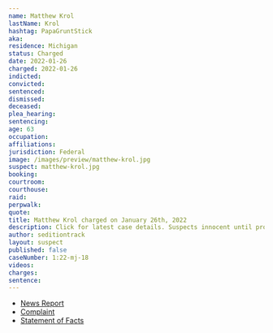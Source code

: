 ```yaml
---
name: Matthew Krol
lastName: Krol
hashtag: PapaGruntStick
aka:
residence: Michigan
status: Charged
date: 2022-01-26
charged: 2022-01-26
indicted:
convicted:
sentenced:
dismissed:
deceased:
plea_hearing:
sentencing:
age: 63
occupation:
affiliations:
jurisdiction: Federal
image: /images/preview/matthew-krol.jpg
suspect: matthew-krol.jpg
booking:
courtroom:
courthouse:
raid:
perpwalk:
quote:
title: Matthew Krol charged on January 26th, 2022
description: Click for latest case details. Suspects innocent until proven guilty.
author: seditiontrack
layout: suspect
published: false
caseNumber: 1:22-mj-18
videos:
charges:
sentence:
---
```


- [News Report](https://www.detroitnews.com/story/news/local/michigan/2022/02/23/federal-officials-charge-genesee-county-man-jan-6-siege-us-capitol/6909036001/)
- [Complaint](https://www.justice.gov/usao-dc/case-multi-defendant/file/1476366/download)
- [Statement of Facts](https://www.justice.gov/usao-dc/case-multi-defendant/file/1476371/download)
